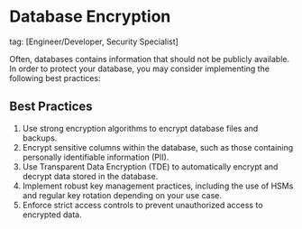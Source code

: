 # Database Encryption
tag: [Engineer/Developer, Security Specialist]

Often, databases contains information that should not be publicly available. In order to protect your database, you may consider implementing the following best practices:

## Best Practices

1. Use strong encryption algorithms to encrypt database files and backups.
2. Encrypt sensitive columns within the database, such as those containing personally identifiable information (PII).
3. Use Transparent Data Encryption (TDE) to automatically encrypt and decrypt data stored in the database.
4. Implement robust key management practices, including the use of HSMs and regular key rotation depending on your use case.
5. Enforce strict access controls to prevent unauthorized access to encrypted data.
